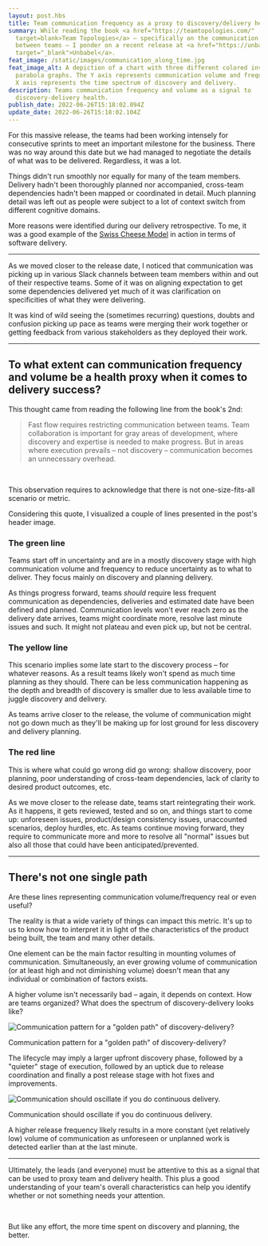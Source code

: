 ```yaml
---
layout: post.hbs
title: Team communication frequency as a proxy to discovery/delivery health
summary: While reading the book <a href="https://teamtopologies.com/"
  target=blank>Team Topologies</a> – specifically on the communication dynamics
  between teams – I ponder on a recent release at <a href="https://unbabel.com"
  target="_blank">Unbabel</a>.
feat_image: /static/images/communication_along_time.jpg
feat_image_alt: A depiction of a chart with three different colored inverted
  parabola graphs. The Y axis represents communication volume and frequency. The
  X axis represents the time spectrum of discovery and delivery.
description: Teams communication frequency and volume as a signal to
  discovery-delivery health.
publish_date: 2022-06-26T15:18:02.094Z
update_date: 2022-06-26T15:18:02.104Z
---
```

For this massive release, the teams had been working intensely for consecutive sprints to meet an important milestone for the business. There was no way around this date but we had managed to negotiate the details of what was to be delivered. Regardless, it was a lot.

Things didn't run smoothly nor equally for many of the team members. Delivery hadn't been thoroughly planned nor accompanied, cross-team dependencies hadn't been mapped or coordinated in detail. Much planning detail was left out as people were subject to a lot of context switch from different cognitive domains.

More reasons were identified during our delivery retrospective. To me, it was a good example of the <a href="https://en.wikipedia.org/wiki/Swiss_cheese_model" target="_blank">Swiss Cheese Model</a> in action in terms of software delivery.

<hr>

As we moved closer to the release date, I noticed that communication was picking up in various Slack channels between team members within and out of their respective teams. Some of it was on aligning expectation to get some dependencies delivered yet much of it was clarification on specificities of what they were delivering.

It was kind of wild seeing the (sometimes recurring) questions, doubts and confusion picking up pace as teams were merging their work together or getting feedback from various stakeholders as they deployed their work.

<hr>

## To what extent can communication frequency and volume be a health proxy when it comes to delivery success?

This thought came from reading the following line from the book's 2nd:

> Fast flow requires restricting communication between teams. Team collaboration is important for gray areas of development, where discovery and expertise is needed to make progress. But in areas where execution prevails – not discovery – communication becomes an unnecessary overhead.

<br>

This observation requires to acknowledge that there is not one-size-fits-all scenario or metric.

Considering this quote, I visualized a couple of lines presented in the post's header image.

### The green line

Teams start off in uncertainty and are in a mostly discovery stage with high communication volume and frequency to reduce uncertainty as to what to deliver. They focus mainly on discovery and planning delivery.

As things progress forward, teams *should* require less frequent communication as dependencies, deliveries and estimated date have been defined and planned. Communication levels won't ever reach zero as the delivery date arrives, teams might coordinate more, resolve last minute issues and such. It might not plateau and even pick up, but not be central.

### The yellow line

This scenario implies some late start to the discovery process – for whatever reasons. As a result teams likely won't spend as much time planning as they should. There can be less communication happening as the depth and breadth of discovery is smaller due to less available time to juggle discovery and delivery. 

As teams arrive closer to the release, the volume of communication might not go down much as they'll be making up for lost ground for less discovery and delivery planning.

### The red line

This is where what could go wrong did go wrong: shallow discovery, poor planning, poor understanding of cross-team dependencies, lack of clarity to desired product outcomes, etc.

As we move closer to the release date, teams start reintegrating their work. As it happens, it gets reviewed, tested and so on, and things start to come up: unforeseen issues, product/design consistency issues, unaccounted scenarios, deploy hurdles, etc. As teams continue moving forward, they require to communicate more and more to resolve all "normal" issues but also all those that could have been anticipated/prevented. 

<hr>

## There's not one single path

Are these lines representing communication volume/frequency real or even useful?

The reality is that a wide variety of things can impact this metric. It's up to us to know how to interpret it in light of the characteristics of the product being built, the team and many other details.

One element can be the main factor resulting in mounting volumes of communication. Simultaneously, an ever growing volume of communication (or at least high and not diminishing volume) doesn't mean that any individual or combination of factors exists.

A higher volume isn't necessarily bad – again, it depends on context. How are teams organized? What does the spectrum of discovery-delivery looks like?

![](/static/images/communication_along_time_ideal.jpg "Communication pattern for a \"golden path\" of discovery-delivery?")

<p class="u-ImageDescription">Communication pattern for a "golden path" of discovery-delivery?</p>

The lifecycle may imply a larger upfront discovery phase, followed by a "quieter" stage of execution, followed by an uptick due to release coordination and finally a post release stage with hot fixes and improvements.

![](/static/images/communication_along_time_ideal2.jpg "Communication should oscillate if you do continuous delivery.")

<p class="u-ImageDescription">Communication should oscillate if you do continuous delivery.</p>

A higher release frequency likely results in a more constant (yet relatively low) volume of communication as unforeseen or unplanned work is detected earlier than at the last minute.

<hr>

Ultimately, the leads (and everyone) must be attentive to this as a signal that can be used to proxy team and delivery health. This plus a good understanding of your team's overall characteristics can help you identify whether or not something needs your attention.

<br>

But like any effort, the more time spent on discovery and planning, the better.